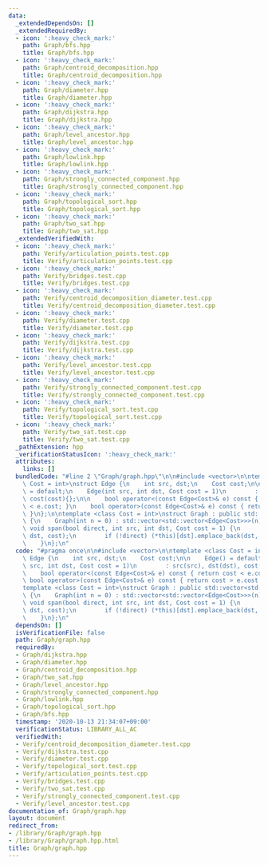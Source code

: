 ```yaml
---
data:
  _extendedDependsOn: []
  _extendedRequiredBy:
  - icon: ':heavy_check_mark:'
    path: Graph/bfs.hpp
    title: Graph/bfs.hpp
  - icon: ':heavy_check_mark:'
    path: Graph/centroid_decomposition.hpp
    title: Graph/centroid_decomposition.hpp
  - icon: ':heavy_check_mark:'
    path: Graph/diameter.hpp
    title: Graph/diameter.hpp
  - icon: ':heavy_check_mark:'
    path: Graph/dijkstra.hpp
    title: Graph/dijkstra.hpp
  - icon: ':heavy_check_mark:'
    path: Graph/level_ancestor.hpp
    title: Graph/level_ancestor.hpp
  - icon: ':heavy_check_mark:'
    path: Graph/lowlink.hpp
    title: Graph/lowlink.hpp
  - icon: ':heavy_check_mark:'
    path: Graph/strongly_connected_component.hpp
    title: Graph/strongly_connected_component.hpp
  - icon: ':heavy_check_mark:'
    path: Graph/topological_sort.hpp
    title: Graph/topological_sort.hpp
  - icon: ':heavy_check_mark:'
    path: Graph/two_sat.hpp
    title: Graph/two_sat.hpp
  _extendedVerifiedWith:
  - icon: ':heavy_check_mark:'
    path: Verify/articulation_points.test.cpp
    title: Verify/articulation_points.test.cpp
  - icon: ':heavy_check_mark:'
    path: Verify/bridges.test.cpp
    title: Verify/bridges.test.cpp
  - icon: ':heavy_check_mark:'
    path: Verify/centroid_decomposition_diameter.test.cpp
    title: Verify/centroid_decomposition_diameter.test.cpp
  - icon: ':heavy_check_mark:'
    path: Verify/diameter.test.cpp
    title: Verify/diameter.test.cpp
  - icon: ':heavy_check_mark:'
    path: Verify/dijkstra.test.cpp
    title: Verify/dijkstra.test.cpp
  - icon: ':heavy_check_mark:'
    path: Verify/level_ancestor.test.cpp
    title: Verify/level_ancestor.test.cpp
  - icon: ':heavy_check_mark:'
    path: Verify/strongly_connected_component.test.cpp
    title: Verify/strongly_connected_component.test.cpp
  - icon: ':heavy_check_mark:'
    path: Verify/topological_sort.test.cpp
    title: Verify/topological_sort.test.cpp
  - icon: ':heavy_check_mark:'
    path: Verify/two_sat.test.cpp
    title: Verify/two_sat.test.cpp
  _pathExtension: hpp
  _verificationStatusIcon: ':heavy_check_mark:'
  attributes:
    links: []
  bundledCode: "#line 2 \"Graph/graph.hpp\"\n\n#include <vector>\n\ntemplate <class\
    \ Cost = int>\nstruct Edge {\n    int src, dst;\n    Cost cost;\n\n    Edge()\
    \ = default;\n    Edge(int src, int dst, Cost cost = 1)\n        : src(src), dst(dst),\
    \ cost(cost){};\n\n    bool operator<(const Edge<Cost>& e) const { return cost\
    \ < e.cost; }\n    bool operator>(const Edge<Cost>& e) const { return cost > e.cost;\
    \ }\n};\n\ntemplate <class Cost = int>\nstruct Graph : public std::vector<std::vector<Edge<Cost>>>\
    \ {\n    Graph(int n = 0) : std::vector<std::vector<Edge<Cost>>>(n) {}\n\n   \
    \ void span(bool direct, int src, int dst, Cost cost = 1) {\n        (*this)[src].emplace_back(src,\
    \ dst, cost);\n        if (!direct) (*this)[dst].emplace_back(dst, src, cost);\n\
    \    }\n};\n"
  code: "#pragma once\n\n#include <vector>\n\ntemplate <class Cost = int>\nstruct\
    \ Edge {\n    int src, dst;\n    Cost cost;\n\n    Edge() = default;\n    Edge(int\
    \ src, int dst, Cost cost = 1)\n        : src(src), dst(dst), cost(cost){};\n\n\
    \    bool operator<(const Edge<Cost>& e) const { return cost < e.cost; }\n   \
    \ bool operator>(const Edge<Cost>& e) const { return cost > e.cost; }\n};\n\n\
    template <class Cost = int>\nstruct Graph : public std::vector<std::vector<Edge<Cost>>>\
    \ {\n    Graph(int n = 0) : std::vector<std::vector<Edge<Cost>>>(n) {}\n\n   \
    \ void span(bool direct, int src, int dst, Cost cost = 1) {\n        (*this)[src].emplace_back(src,\
    \ dst, cost);\n        if (!direct) (*this)[dst].emplace_back(dst, src, cost);\n\
    \    }\n};\n"
  dependsOn: []
  isVerificationFile: false
  path: Graph/graph.hpp
  requiredBy:
  - Graph/dijkstra.hpp
  - Graph/diameter.hpp
  - Graph/centroid_decomposition.hpp
  - Graph/two_sat.hpp
  - Graph/level_ancestor.hpp
  - Graph/strongly_connected_component.hpp
  - Graph/lowlink.hpp
  - Graph/topological_sort.hpp
  - Graph/bfs.hpp
  timestamp: '2020-10-13 21:34:07+09:00'
  verificationStatus: LIBRARY_ALL_AC
  verifiedWith:
  - Verify/centroid_decomposition_diameter.test.cpp
  - Verify/dijkstra.test.cpp
  - Verify/diameter.test.cpp
  - Verify/topological_sort.test.cpp
  - Verify/articulation_points.test.cpp
  - Verify/bridges.test.cpp
  - Verify/two_sat.test.cpp
  - Verify/strongly_connected_component.test.cpp
  - Verify/level_ancestor.test.cpp
documentation_of: Graph/graph.hpp
layout: document
redirect_from:
- /library/Graph/graph.hpp
- /library/Graph/graph.hpp.html
title: Graph/graph.hpp
---
```


